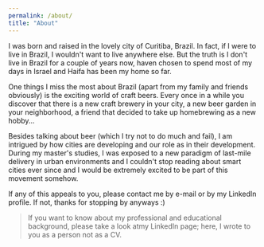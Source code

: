 ```yaml
---
permalink: /about/
title: "About"
---
```


I was born and raised in the lovely city of Curitiba, Brazil. In fact, if I were to live in Brazil, I wouldn't want to live anywhere else. But the truth is I don't live in Brazil for a couple of years now, haven chosen to spend most of my days in Israel and Haifa has been my home so far.

One things I miss the most about Brazil (apart from my family and friends obviously) is the exciting world of craft beers. Every once in a while you discover that there is a new craft brewery in your city, a new beer garden in your neighborhood, a friend that decided to take up homebrewing as a new hobby...

Besides talking about beer (which I try not to do much and fail), I am intrigued by how cities are developing and our role as in their development. During my master's studies, I was exposed to a new paradigm of last-mile delivery in urban environments and I couldn't stop reading about smart cities ever since and I would be extremely excited to be part of this movement somehow.

If any of this appeals to you, please contact me by e-mail or by my LinkedIn profile. If not, thanks for stopping by anyways :)


> If you want to know about my professional and educational background, please take a look atmy LinkedIn page; here, I wrote to you as a person not as a CV. 

